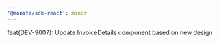 ```yaml
---
'@monite/sdk-react': minor
---
```


feat(DEV-9007): Update InvoiceDetails component based on new design
